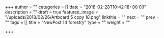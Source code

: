 +++
author = ""
categories = []
date = "2018-02-28T10:42:18+00:00"
description = ""
draft = true
featured_image = "/uploads/2018/02/26/Artboard 5 copy 18.png"
linktitle = ""
next = ""
prev = ""
tags = []
title = "NewPost 14 forestry"
type = ""
weight = ""

+++
